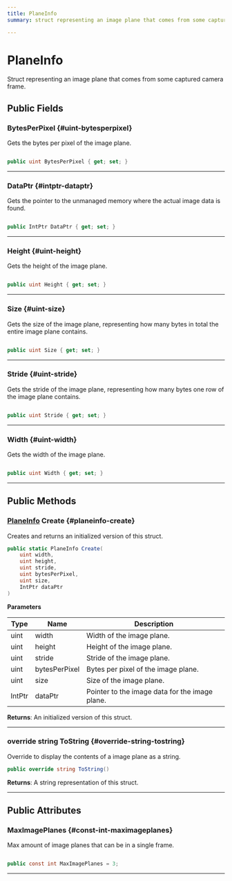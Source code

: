 ```yaml
---
title: PlaneInfo
summary: struct representing an image plane that comes from some captured camera frame. 

---
```


# PlaneInfo




Struct representing an image plane that comes from some captured camera frame.   





## Public Fields

### BytesPerPixel {#uint-bytesperpixel}

Gets the bytes per pixel of the image plane. 

```csharp

public uint BytesPerPixel { get; set; }

```






-----------

### DataPtr {#intptr-dataptr}

Gets the pointer to the unmanaged memory where the actual image data is found. 

```csharp

public IntPtr DataPtr { get; set; }

```






-----------

### Height {#uint-height}

Gets the height of the image plane. 

```csharp

public uint Height { get; set; }

```






-----------

### Size {#uint-size}

Gets the size of the image plane, representing how many bytes in total the entire image plane contains. 

```csharp

public uint Size { get; set; }

```






-----------

### Stride {#uint-stride}

Gets the stride of the image plane, representing how many bytes one row of the image plane contains. 

```csharp

public uint Stride { get; set; }

```






-----------

### Width {#uint-width}

Gets the width of the image plane. 

```csharp

public uint Width { get; set; }

```






-----------

## Public Methods

### [PlaneInfo](/versioned_docs/version-31-Aug-2023/unity-api/api/UnityEngine.XR.MagicLeap/MLWebRTC/VideoSink/Frame/UnityEngine.XR.MagicLeap.MLWebRTC.VideoSink.Frame.PlaneInfo.md) Create {#planeinfo-create}

Creates and returns an initialized version of this struct. 

```csharp
public static PlaneInfo Create(
    uint width,
    uint height,
    uint stride,
    uint bytesPerPixel,
    uint size,
    IntPtr dataPtr
)
```


**Parameters**

| Type | Name  | Description  | 
|--|--|--|
| uint |width|Width of the image plane.|
| uint |height|Height of the image plane.|
| uint |stride|Stride of the image plane.|
| uint |bytesPerPixel|Bytes per pixel of the image plane.|
| uint |size|Size of the image plane.|
| IntPtr |dataPtr|Pointer to the image data for the image plane.|






**Returns**: An initialized version of this struct.



-----------

### override string ToString {#override-string-tostring}

Override to display the contents of a image plane as a string. 

```csharp
public override string ToString()
```






**Returns**: A string representation of this struct.



-----------

## Public Attributes

### MaxImagePlanes {#const-int-maximageplanes}

Max amount of image planes that can be in a single frame. 

```csharp

public const int MaxImagePlanes = 3;

```






-----------


